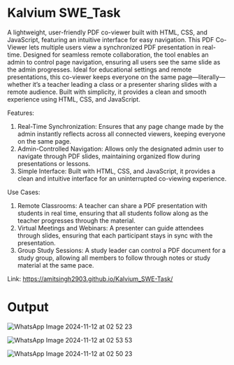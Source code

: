 # Kalvium SWE_Task 

A lightweight, user-friendly PDF co-viewer built with HTML, CSS, and JavaScript, featuring an intuitive interface for easy navigation. This PDF Co-Viewer lets multiple users view a synchronized PDF presentation in real-time. Designed for seamless remote collaboration, the tool enables an admin to control page navigation, ensuring all users see the same slide as the admin progresses. Ideal for educational settings and remote presentations, this co-viewer keeps everyone on the same page—literally—whether it’s a teacher leading a class or a presenter sharing slides with a remote audience. Built with simplicity, it provides a clean and smooth experience using HTML, CSS, and JavaScript.

Features:
1. Real-Time Synchronization: Ensures that any page change made by the admin instantly reflects across all connected viewers, keeping everyone on the same page.
2. Admin-Controlled Navigation: Allows only the designated admin user to navigate through PDF slides, maintaining organized flow during presentations or lessons.
3. Simple Interface: Built with HTML, CSS, and JavaScript, it provides a clean and intuitive interface for an uninterrupted co-viewing experience.

Use Cases:
1. Remote Classrooms: A teacher can share a PDF presentation with students in real time, ensuring that all students follow along as the teacher progresses through the material.
2. Virtual Meetings and Webinars: A presenter can guide attendees through slides, ensuring that each participant stays in sync with the presentation.
3. Group Study Sessions: A study leader can control a PDF document for a study group, allowing all members to follow through notes or study material at the same pace.

Link:
https://amitsingh2903.github.io/Kalvium_SWE-Task/

# Output
![WhatsApp Image 2024-11-12 at 02 52 23](https://github.com/user-attachments/assets/1ce73604-0a41-4387-96b5-c207eda5c167)

![WhatsApp Image 2024-11-12 at 02 53 53](https://github.com/user-attachments/assets/6ca2c075-71d2-47ef-9d3d-8d496e21e854)

![WhatsApp Image 2024-11-12 at 02 50 23](https://github.com/user-attachments/assets/abb61692-080e-4188-a682-ce534a10ea1c)

